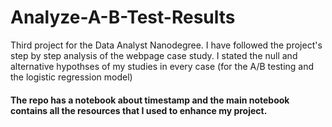 # Analyze-A-B-Test-Results
Third project for the Data Analyst Nanodegree. I have followed the project's step by step analysis of the webpage case study.
I stated the null and alternative hypothses of my studies in every case (for the A/B testing and the logistic regression model)
#### The repo has a notebook about timestamp and the main notebook contains all the resources that I used to enhance my project.
